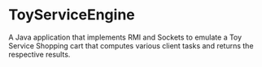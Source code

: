 # ToyServiceEngine
A Java application that implements RMI and Sockets to emulate a Toy Service Shopping cart that computes various client tasks and returns the respective results.
